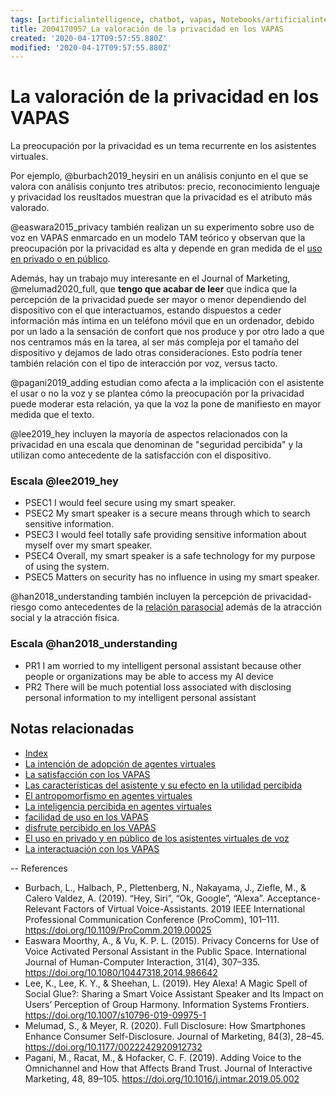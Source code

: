 ```yaml
---
tags: [artificialintelligence, chatbot, vapas, Notebooks/artificialintelligence, adoption, privacy]
title: 2004170957_La valoración de la privacidad en los VAPAS
created: '2020-04-17T09:57:55.880Z'
modified: '2020-04-17T09:57:55.880Z'
---
```


# La valoración de la privacidad en los VAPAS

La preocupación por la privacidad es un tema recurrente en los asistentes virtuales.

Por ejemplo, @burbach2019_heysiri en un análisis conjunto en el que se valora con análisis conjunto tres atributos: precio, reconocimiento lenguaje y privacidad los reusltados muestran que la privacidad es el atributo más valorado.

@easwara2015_privacy también realizan un su experimento sobre uso de voz en VAPAS enmarcado en un modelo TAM teórico y observan que la preocupación por la privacidad es alta y depende en gran medida de el [uso en privado o en público](2004070858_uso_privado_publico_asistentes.md).

Además, hay un trabajo muy interesante en el Journal of Marketing, @melumad2020_full, que **tengo que acabar de leer** que indica que la percepción de la privacidad puede ser mayor o menor dependiendo del dispositivo con el que interactuamos, estando dispuestos a ceder información más íntima en un teléfono móvil que en un ordenador, debido por un lado a la sensación de confort que nos produce y por otro lado a que nos centramos más en la tarea, al ser más compleja por el tamaño del dispositivo y dejamos de lado otras consideraciones. Esto podría tener también relación con el tipo de interacción por voz, versus tacto.

@pagani2019_adding estudian como afecta a la implicación con el asistente el usar o no la voz y se plantea cómo la preocupación por la privacidad puede moderar esta relación, ya que la voz la pone de manifiesto en mayor medida que el texto.

@lee2019_hey incluyen la mayoría de aspectos relacionados con la privacidad en una escala que denominan de "seguridad percibida" y la utilizan como antecedente de la satisfacción con el dispositivo.

### Escala @lee2019_hey

- PSEC1 I would feel secure using my smart speaker. 
- PSEC2 My smart speaker is a secure means through which to search sensitive information.
- PSEC3 I would feel totally safe providing sensitive information about myself over my smart speaker.
- PSEC4 Overall, my smart speaker is a safe technology for my purpose of using the system.
- PSEC5 Matters on security has no influence in using my smart speaker.

@han2018_understanding también incluyen la percepción de privacidad-riesgo como antecedentes de la [relación parasocial](2004160935_relacion_con_vapas.md) además de la atracción social y la atracción física.

### Escala @han2018_understanding

  - PR1 I am worried to my intelligent personal assistant because other people or organizations may be able to access my AI device
  - PR2 There will be much potential loss associated with disclosing personal information to my intelligent personal assistant

## Notas relacionadas

- [Index](_2003101705_index.md)
- [La intención de adopción de agentes virtuales](2004060832_intencion_adopcion_agente_virtual.md)
- [La satisfacción con los VAPAS](2004240815_satisfaccion_vapas.md)
- [Las características del asistente y su efecto en la utilidad percibida](2004170922_caracteristicasVAPA.md)
- [El antropomorfismo en agentes virtuales](2004060734_antropomorfismo_vapas.md)
- [La inteligencia percibida en agentes virtuales](2004060750_inteligencia_percibida_agentes_virtuales.md)
- [facilidad de uso en los VAPAS](2004060853_facilidad_uso_agentes_virtuales.md)
- [disfrute percibido en los VAPAS](2004060858_disfrute_percibido_agentes_virtuales.md)
- [El uso en privado y en público de los asistentes virtuales de voz](2004070858_uso_privado_publico_asistentes.md)
- [La interactuación con los VAPAS](2004210737_lainteraccionconlosvapas.md)

--
References

- Burbach, L., Halbach, P., Plettenberg, N., Nakayama, J., Ziefle, M., & Calero Valdez, A. (2019). “Hey, Siri”, “Ok, Google”, “Alexa”. Acceptance-Relevant Factors of Virtual Voice-Assistants. 2019 IEEE International Professional Communication Conference (ProComm), 101–111. https://doi.org/10.1109/ProComm.2019.00025
- Easwara Moorthy, A., & Vu, K. P. L. (2015). Privacy Concerns for Use of Voice Activated Personal Assistant in the Public Space. International Journal of Human-Computer Interaction, 31(4), 307–335. https://doi.org/10.1080/10447318.2014.986642
- Lee, K., Lee, K. Y., & Sheehan, L. (2019). Hey Alexa! A Magic Spell of Social Glue?: Sharing a Smart Voice Assistant Speaker and Its Impact on Users’ Perception of Group Harmony. Information Systems Frontiers. https://doi.org/10.1007/s10796-019-09975-1
- Melumad, S., & Meyer, R. (2020). Full Disclosure: How Smartphones Enhance Consumer Self-Disclosure. Journal of Marketing, 84(3), 28–45. https://doi.org/10.1177/0022242920912732
- Pagani, M., Racat, M., & Hofacker, C. F. (2019). Adding Voice to the Omnichannel and How that Affects Brand Trust. Journal of Interactive Marketing, 48, 89–105. https://doi.org/10.1016/j.intmar.2019.05.002
